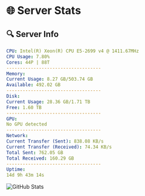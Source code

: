 # 🌐 Server Stats
## 🔍 Server Info
```yaml
CPU: Intel(R) Xeon(R) CPU E5-2699 v4 @ 1411.67MHz
CPU Usage: 7.80%
Cores: 44P | 88T
-----------------------------------
Memory:
Current Usage: 8.27 GB/503.74 GB
Available: 492.02 GB
-----------------------------------
Disk:
Current Usage: 28.36 GB/1.71 TB
Free: 1.60 TB
-----------------------------------
GPU:
No GPU detected
-----------------------------------
Network:
Current Transfer (Sent): 838.08 KB/s
Current Transfer (Received): 74.34 KB/s
Total Sent: 762.05 GB
Total Received: 160.29 GB
-----------------------------------
Uptime:
14d 9h 43m 14s
```
![GitHub Stats](https://img.shields.io/badge/Updated-2025-05-04_02:52:02-blue)